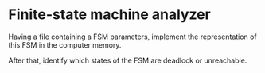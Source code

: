 # Finite-state machine analyzer

Having a file containing a FSM parameters, implement the representation of this FSM in the computer memory.

After that, identify which states of the FSM are deadlock or unreachable.

